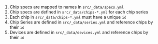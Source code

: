1. Chip specs are mapped to names in `src/_data/specs.yml`
2. Chip specs are defined in `src/_data/chips-*.yml` for each chip series
3. Each chip in `src/_data/chips-*.yml` must have a unique `id`
4. Chip Series are defined in `src/_data/series.yml` and reference chips by their `id`
5. Devices are defined in `src/_data/devices.yml` and reference chips by their `id`
